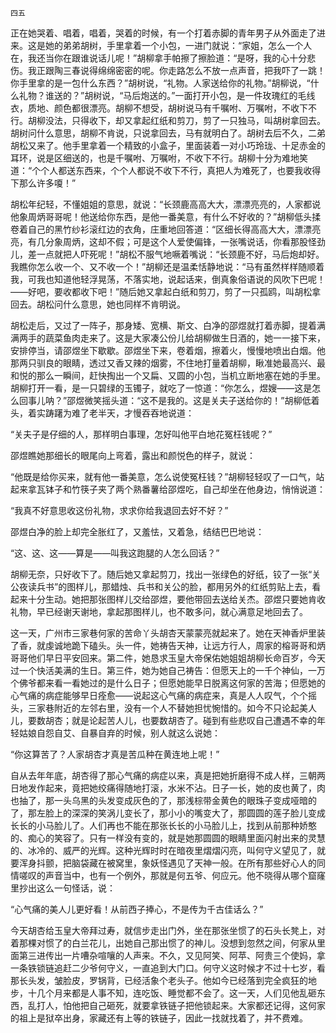     四五 

   正在她哭着、唱着，唱着，哭着的时候，有一个打着赤脚的青年男子从外面走了进来。这是她的弟弟胡树，手里拿着一个小包，一进门就说：“家姐，怎么一个人在，我还当你在跟谁说话儿呢！”胡柳拿手帕擦了擦脸道：“是呀，我的心十分悲伤。我正跟陶三春说得绵绵密密的呢。你走路怎么不放一点声音，把我吓了一跳！你手里拿的是一包什么东西？”胡树说，“礼物。人家送给你的礼物。”胡柳说，“什么礼物？谁送的？”胡树说，“马后炮送的。”一面打开小包，是一件玫瑰红的毛线衣，质地、颜色都很漂亮。胡柳不想受，胡树说马有千嘱咐、万嘱咐，不收下不行。胡柳没法，只得收下，却又拿起红纸和剪刀，剪了一只独马，叫胡树拿回去。胡树问什么意思，胡柳不肯说，只说拿回去，马有就明白了。胡树去后不久，二弟胡松又来了。他手里拿着一个精致的小盒子，里面装着一对小巧玲珑、十足赤金的耳环，说是区细送的，也是千嘱咐、万嘱咐，不收下不行。胡柳十分为难地笑道：“个个人都送东西来，个个人都说不收下不行，真把人为难死了，也要我收得下那么许多嗄！”

   胡松年纪轻，不懂姐姐的意思，就说：“长颈鹿高高大大，漂漂亮亮的，人家都说他象周炳哥哥呢！他送给你东西，是他一番美意，有什么不好收的？”胡柳低头揉卷着自己的黑竹纱衫滚红边的衣角，庄重地回答道：“区细长得高高大大，漂漂亮亮，有几分象周炳，这却不假；可是这个人爱使偏锋，一张嘴说话，你看那股怪劲儿，差一点就把人吓死呢！”胡松不服气地噘着嘴说：“长颈鹿不好，马后炮却好。我瞧你怎么收一个、又不收一个！”胡柳还是温柔恬静地说：“马有虽然样样随顺着我，可我也知道他轻浮晃荡，不落实地，说起话来，倒真象俗语说的风吹下巴呢！——好吧，要收都收下吧！”随后她又拿起白纸和剪刀，剪了一只孤鸥，叫胡松拿回去。胡松问什么意思，她也同样不肯明说。

   胡松走后，又过了一阵子，那身矮、宽横、斯文、白净的邵煜就打着赤脚，提着满满两手的蔬菜鱼肉走来了。这是大家凑公份儿给胡柳做生日酒的，她一一接下来，安排停当，请邵煜坐下歇歇。邵煜坐下来，卷着烟，擦着火，慢慢地喷出白烟。他那两只驯良的眼睛，透过又香又辣的烟雾，不住地打量着胡柳，瞅准她最高兴、最和悦的那么一瞬间，赶快掏出一个又扁、又圆的小包，当机立断地塞在她的手里。胡柳打开一看，是一只碧绿的玉镯子，就吃了一惊道：“你怎么，煜嫂——这是怎么回事儿呐？”邵煜微笑摇头道：“这不是我的。这是关夫子送给你的！”胡柳低着头，着实踌躇为难了老半天，才慢吞吞地说道：

   “关夫子是仔细的人，那样明白事理，怎好叫他平白地花冤枉钱呢？”

   邵煜瞧她那细长的眼尾向上弯着，露出和颜悦色的样子，就说：

   “他既是给你买来，就有他一番美意，怎么说使冤枉钱？”胡柳轻轻叹了一口气，站起来拿瓦钵子和竹筷子夹了两个熟番薯给邵煜吃，自己却坐在他身边，悄悄说道：

   “我真不好意思收这份礼物，求求你给我退回去好不好？”

   邵煜白净的脸上却完全胀红了，又羞怯，又着急，结结巴巴地说：

   “这、这、这——算是——叫我这跑腿的人怎么回话？”

   胡柳无奈，只好收下了。随后她又拿起剪刀，找出一张绿色的好纸，铰了一张“关公夜读兵书”的图样儿，那蜡烛、兵书和关公的脸，都用另外的红纸剪贴上去，看起来十分生动。她把那张图样儿交给邵煜，要他带回去送给关杰。邵煜只要她肯收礼物，早已经谢天谢地，拿起那图样儿，也不敢多问，就心满意足地回去了。

   这一天，广州市三家巷何家的苦命丫头胡杏天蒙蒙亮就起来了。她在天神香炉里装了香，就虔诚地跪下磕头。头一件，她祷告天神，让远方行人，周家的榕哥哥和炳哥哥他们早日平安回来。第二件，她恳求玉皇大帝保佑她姐姐胡柳长命百岁，今天过一个快活美满的生日。第三件，她为她自己祷告：但愿天上的一千个神仙，一万个佛爷都来看一看她过的是什么日子；但愿她能早日脱离这何家的苦海；但愿她的心气痛的病症能够早日痊愈——说起这心气痛的病症来，真是人人叹气，个个摇头，三家巷附近的左邻右里，没有一个人不替她担忧惋惜的。如今不只论起美人儿，要数胡杏；就是论起苦人儿，也要数胡杏了。碰到有些悲叹自己遭遇不幸的年轻姑娘自怨自艾、自暴自弃的时候，别人就这么说她：

   “你这算苦了？人家胡杏才真是苦瓜种在黄连地上呢！”

   自从去年年底，胡杏得了那心气痛的病症以来，真是把她折磨得不成人样，三朝两日地发作起来，竟把她绞痛得随地打滚，水米不沾。日子一长，她的皮也黄了，肉也抽了，那一头乌黑的头发变成灰色的了，那浅棕带金黄色的眼珠子变成哑暗的了，那左脸上的深深的笑涡儿变长了，那小小的嘴变大了，那圆圆的莲子脸儿变成长长的小马脸儿了。人们再也不能在那张长长的小马脸儿上，找到从前那种娇憨的、痴心的笑容了。只有一样没有变的，就是她那圆圆的眼睛里面闪射出来的灵慧的、冰冷的、威严的光辉。这种光辉时时在暗夜里熠熠闪亮，叫何守义望见了，就要浑身抖颤，把脑袋藏在被窝里，象妖怪遇见了天神一般。在所有那些好心人的同情嗟叹的声音当中，也有一个例外，那就是何五爷、何应元。他不晓得从哪个窟窿里抄出这么一句怪话，说：

   “心气痛的美人儿更好看！从前西子捧心，不是传为千古佳话么？”

   今天胡杏给玉皇大帝拜过寿，就信步走出门外，坐在那张坐惯了的石头长凳上，对着那棵对惯了的白兰花儿，出她自己那出惯了的神儿。没想到忽然之间，何家从里面第三进传出一片嘈杂喧嚷的人声来。不久，又见阿笑、阿苹、阿贵三个使妈，拿一条铁锁链追赶二少爷何守义，一直追到大门口。何守义这时候才不过十七岁，看那长头发，皱脸皮，罗锅背，已经活象个老头子。他如今已经落到完全疯狂的地步，十几个月来都是人事不知，连吃饭、睡觉都不会了。这一天，人们见他乱砸东西，乱打人，怕他把自己砸死，就要拿铁链子把他锁起来。大家都还记得，这何家的祖上是狱卒出身，家藏还有上等的铁链子，因此一找就找着了，并不费难。

